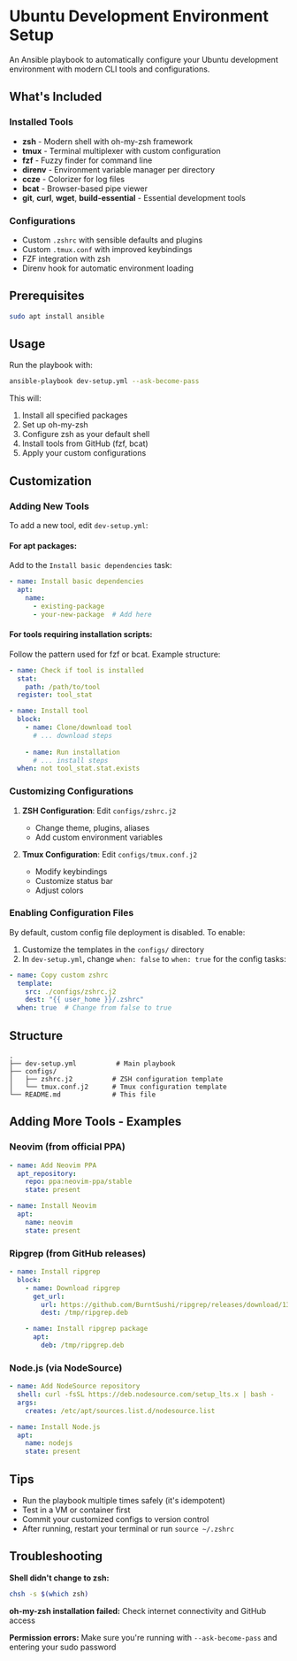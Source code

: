# Ubuntu Development Environment Setup

An Ansible playbook to automatically configure your Ubuntu development environment with modern CLI tools and configurations.

## What's Included

### Installed Tools
- **zsh** - Modern shell with oh-my-zsh framework
- **tmux** - Terminal multiplexer with custom configuration
- **fzf** - Fuzzy finder for command line
- **direnv** - Environment variable manager per directory
- **ccze** - Colorizer for log files
- **bcat** - Browser-based pipe viewer
- **git**, **curl**, **wget**, **build-essential** - Essential development tools

### Configurations
- Custom `.zshrc` with sensible defaults and plugins
- Custom `.tmux.conf` with improved keybindings
- FZF integration with zsh
- Direnv hook for automatic environment loading

## Prerequisites

```bash
sudo apt install ansible
```

## Usage

Run the playbook with:

```bash
ansible-playbook dev-setup.yml --ask-become-pass
```

This will:
1. Install all specified packages
2. Set up oh-my-zsh
3. Configure zsh as your default shell
4. Install tools from GitHub (fzf, bcat)
5. Apply your custom configurations

## Customization

### Adding New Tools

To add a new tool, edit `dev-setup.yml`:

#### For apt packages:
Add to the `Install basic dependencies` task:
```yaml
- name: Install basic dependencies
  apt:
    name:
      - existing-package
      - your-new-package  # Add here
```

#### For tools requiring installation scripts:
Follow the pattern used for fzf or bcat. Example structure:

```yaml
- name: Check if tool is installed
  stat:
    path: /path/to/tool
  register: tool_stat

- name: Install tool
  block:
    - name: Clone/download tool
      # ... download steps
    
    - name: Run installation
      # ... install steps
  when: not tool_stat.stat.exists
```

### Customizing Configurations

1. **ZSH Configuration**: Edit `configs/zshrc.j2`
   - Change theme, plugins, aliases
   - Add custom environment variables
   
2. **Tmux Configuration**: Edit `configs/tmux.conf.j2`
   - Modify keybindings
   - Customize status bar
   - Adjust colors

### Enabling Configuration Files

By default, custom config file deployment is disabled. To enable:

1. Customize the templates in the `configs/` directory
2. In `dev-setup.yml`, change `when: false` to `when: true` for the config tasks:

```yaml
- name: Copy custom zshrc
  template:
    src: ./configs/zshrc.j2
    dest: "{{ user_home }}/.zshrc"
  when: true  # Change from false to true
```

## Structure

```
.
├── dev-setup.yml          # Main playbook
├── configs/
│   ├── zshrc.j2          # ZSH configuration template
│   └── tmux.conf.j2      # Tmux configuration template
└── README.md             # This file
```

## Adding More Tools - Examples

### Neovim (from official PPA)
```yaml
- name: Add Neovim PPA
  apt_repository:
    repo: ppa:neovim-ppa/stable
    state: present

- name: Install Neovim
  apt:
    name: neovim
    state: present
```

### Ripgrep (from GitHub releases)
```yaml
- name: Install ripgrep
  block:
    - name: Download ripgrep
      get_url:
        url: https://github.com/BurntSushi/ripgrep/releases/download/13.0.0/ripgrep_13.0.0_amd64.deb
        dest: /tmp/ripgrep.deb

    - name: Install ripgrep package
      apt:
        deb: /tmp/ripgrep.deb
```

### Node.js (via NodeSource)
```yaml
- name: Add NodeSource repository
  shell: curl -fsSL https://deb.nodesource.com/setup_lts.x | bash -
  args:
    creates: /etc/apt/sources.list.d/nodesource.list

- name: Install Node.js
  apt:
    name: nodejs
    state: present
```

## Tips

- Run the playbook multiple times safely (it's idempotent)
- Test in a VM or container first
- Commit your customized configs to version control
- After running, restart your terminal or run `source ~/.zshrc`

## Troubleshooting

**Shell didn't change to zsh:**
```bash
chsh -s $(which zsh)
```

**oh-my-zsh installation failed:**
Check internet connectivity and GitHub access

**Permission errors:**
Make sure you're running with `--ask-become-pass` and entering your sudo password
